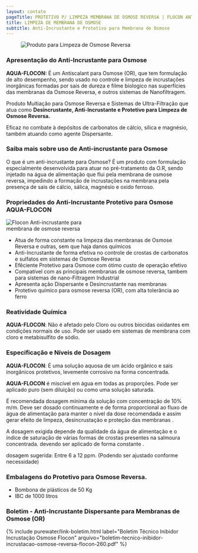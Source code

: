 ```yaml
---
layout: contato
pageTitle: PROTETIVO P/ LIMPEZA MEMBRANA DE OSMOSE REVERSA | FLOCON ANTI-INCRUSTANTE OSMOSE |PUREWATER EFLUENTES
title: LIMPEZA DE MEMBRANA DE OSMOSE
subtitle: Anti-Incrustante e Protetivo para Membrana de Osmose
---
```

<figure class="figure">
  <img src="../../website/images/protetivo para limpeza osmose reversa.jpg" class="figure-img img-fluid rounded" alt="Produto para Limpeza de Osmose Reversa" style="max-width: 90%;">
</figure>

### Apresentação do Anti-Incrustante para Osmose

**AQUA-FLOCON:** É um Antiscalant para Osmose (OR), que tem formulação de alto desempenho, sendo usado no controle e limpeza de incrustações inorgânicas formadas por sais de dureza e filme biologico nas superfícies das membranas da Osmose Reversa, e outros sistemas de Nanofiltragem. 

Produto Multiação para Osmose Reversa e Sistemas de Ultra-Filtração que atua como **Desincrustante, Anti-Incrustante e Protetivo para Limpeza de Osmose Reversa.**

Eficaz no combate à depósitos de carbonatos de cálcio, sílica e magnésio, também atuando como agente Dispersante.

### Saiba mais sobre uso de Anti-incrustante para Osmose

O que é um anti-incrustante para Osmose? É um produto com formulação especialmente desenvolvida para atuar no pré-tratamento da O.R, sendo injetado na água de alimentação que flui pela membrana de osmose reversa, impedindo a formação de incrustações na membrana pela presença de sais de cálcio, sálica, magnésio e oxido ferroso.

### Propriedades do Anti-Incrustante Protetivo para Osmose AQUA-FLOCON

<img class="img-responsive pull-Right" style="max-width: 50%;" src="../../website/images/Anti-Incrustante para Osmose Flocon.png" alt="Flocon Anti-incrustante para membrana de osmose reversa">

>
- Atua de forma constante na limpeza das membranas de Osmose Reversa e outras, sem que haja danos químicos  
- Anti-Incrustante de forma efetiva no controle de crostas de carbonatos e sulfatos em sistemas de Osmose Reversa
- Efêciente Protetivo para Osmose com ótimo custo de operação efetivo
- Compatível com as principais membranas de osmose reversa, tambem para sistemas de nano-Filtragem Industrial 
- Apresenta ação Dispersante e Desincrustante nas membranas
- Protetivo químico para osmose reversa (OR), com alta tolerância ao ferro
>

### Reatividade Química

**AQUA-FLOCON**: Não é afetado pelo Cloro ou outros biocidas oxidantes em condições normais de uso. Pode ser usado em sistemas de membrana com cloro e metabisulfito de sódio.

### Especificação e Níveis de Dosagem

**AQUA-FLOCON**: É uma solução aquosa de um ácido orgânico e sais inorgânicos protetivos, levemente corrosivo na forma concentrada. 

**AQUA-FLOCON** é miscível em água em todas as proporções. Pode ser aplicado puro (sem diluição) ou como uma solução saturada. 

É recomendada dosagem mínima da solução com concentração de 10% m/m. 
Deve ser dosado continuamente e de forma proporcional ao fluxo de água de alimentação para manter o nível da dose recomendada e assim gerar efeito de limpeza, desincrustação e proteção das membranas . 

A dosagem exigida depende da qualidade da água de alimentação e o índice de saturação de várias formas de crostas presentes na salmoura concentrada. devendo ser aplicado de forma constante .

dosagem sugerida: Entre 6 a 12 ppm. (Podendo ser ajustado conforme necessidade)

### Embalagens do Protetivo para Osmose Reversa.

- Bombona de plásticos de 50 Kg 
- IBC de 1000 litros

### Boletim - Anti-Incrustante Dispersante para Membranas de Osmose (OR)

{% include purewater/link-boletim.html 
   label="Boletim Técnico Inibidor Incrustação Osmose Flocon" 
   arquivo="boletim-tecnico-inibidor-incrustacao-osmose-reversa-flocon-260.pdf" %}
   
   
   
